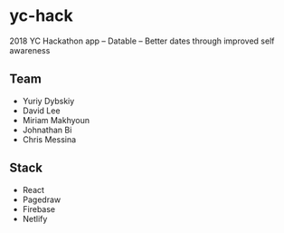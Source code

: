 # yc-hack
2018 YC Hackathon app – Datable – Better dates through improved self awareness

## Team
* Yuriy Dybskiy
* David Lee
* Miriam Makhyoun
* Johnathan Bi
* Chris Messina

## Stack
* React
* Pagedraw
* Firebase
* Netlify
